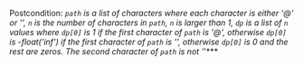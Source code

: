 Postcondition: ***`path` is a list of characters where each character is either '@' or '*', `n` is the number of characters in `path`, `n` is larger than 1, `dp` is a list of `n` values where `dp[0]` is 1 if the first character of `path` is '@', otherwise `dp[0]` is -float('inf') if the first character of `path` is '*', otherwise `dp[0]` is 0 and the rest are zeros. The second character of `path` is not '*'***
